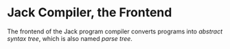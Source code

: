 
Jack Compiler, the Frontend
===========================

The frontend of the Jack program compiler converts programs into *abstract syntax tree*, which is also named *parse tree*. 


